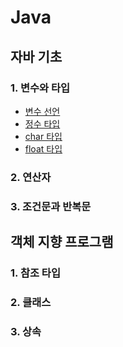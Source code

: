 # Java

## 자바 기초

### 1. 변수와 타입

- [변수 선언](https://github.com/huitopia/study-java/tree/master/src/ch02/sec01)
- [정수 타입](https://github.com/huitopia/study-java/blob/master/src/ch02/sec02/IntegerLiteralExample.java)
- [char 타입](https://github.com/huitopia/study-java/blob/master/src/ch02/sec03/CharExample.java)
- [float 타입](https://github.com/huitopia/study-java/tree/master/src/ch02/sec04)

### 2. 연산자

### 3. 조건문과 반복문

## 객체 지향 프로그램

### 1. 참조 타입

### 2. 클래스

### 3. 상속